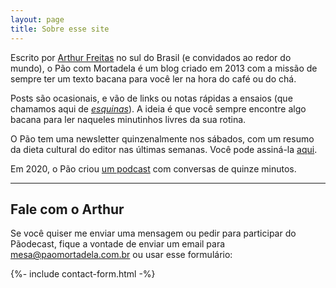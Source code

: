 ```yaml
---
layout: page
title: Sobre esse site
---
```


Escrito por [Arthur Freitas](https://arthr.me/) no sul do Brasil (e convidados ao redor do mundo), o Pão com Mortadela é um blog criado em 2013 com a missão de sempre ter um texto bacana para você ler na hora do café ou do chá.

Posts são ocasionais, e vão de links ou notas rápidas a ensaios (que chamamos aqui de [_esquinas_](/arquivo/tags/esquinas/)). A ideia é que você sempre encontre algo bacana para ler naqueles minutinhos livres da sua rotina.

O Pão tem uma newsletter quinzenalmente nos sábados, com um resumo da dieta cultural do editor nas últimas semanas. Você pode assiná-la [aqui](https://tinyletter.com/paomortadela).

Em 2020, o Pão criou [um podcast](/arquivo/tags/pãodecast/) com conversas de quinze minutos.

***

## Fale com o Arthur

Se você quiser me enviar uma mensagem ou pedir para participar do Pãodecast, fique a vontade de enviar um email para <mesa@paomortadela.com.br> ou usar esse formulário:

{%- include contact-form.html -%}
